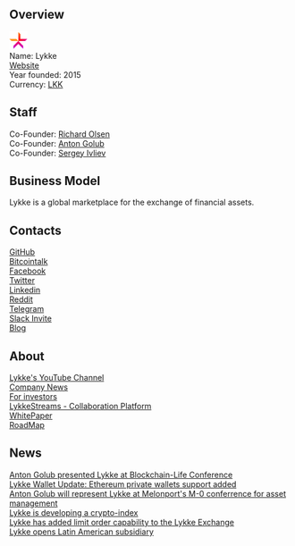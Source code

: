 ## Overview
![logo](../projects/logo/lykke.png)  
Name: Lykke  
[Website](https://www.lykke.com/)    
Year founded: 2015   
Currency: [LKK](https://coinmarketcap.com/currencies/lykke/)  
## Staff
Co-Founder: [Richard Olsen](../people/richard_olsen.md)  
Co-Founder: [Anton Golub](../people/anton_golub.md)  
Co-Founder: [Sergey Ivliev](../people/sergey_ivliev.md)
## Business Model
Lykke is a global marketplace for the exchange of financial assets.
## Contacts
[GitHub](https://github.com/LykkeCity/)  
[Bitcointalk](https://bitcointalk.org/index.php?topic=1402110.0)  
[Facebook](https://www.facebook.com/LykkeCity)  
[Twitter](https://twitter.com/LykkeCity)  
[Linkedin](https://www.linkedin.com/company-beta/10335535)  
[Reddit](https://www.reddit.com/r/lykke/)  
[Telegram](https://telegram.me/joinchat/AEGiqkF-_dNaHMwQbRSnAg)    
[Slack Invite](https://lykkecommunity.herokuapp.com/)  
[Blog](https://www.lykke.com/city/blog)
## About  
[Lykke's YouTube Channel](https://www.youtube.com/channel/UCmMYipGdKMF0kzfaE-PXsNQ)  
[Company News](https://www.lykke.com/company/news)  
[For investors](https://www.lykke.com/city/invest)  
[LykkeStreams - Collaboration Platform](https://streams.lykke.com/)  
[WhitePaper](https://www.lykke.com/Whitepaper_LykkeExchange.pdf)  
[RoadMap](https://trello.com/b/IV0PH2gs/lykke-roadmap)
## News  
[Anton Golub presented Lykke at Blockchain-Life Conference](../news/lykke_04-10-17.md)  
[Lykke Wallet Update: Ethereum private wallets support added](../news/lykke_22-09-17.md)  
[Anton Golub will represent Lykke at Melonport's M-0 conferrence for asset management](../news/lykke_19-09-17.md)  
[Lykke is developing a crypto-index](../news/lykke_14-09-17.md)  
[Lykke has added limit order capability to the Lykke Exchange](../news/lykke_08-09-17.md)  
[Lykke opens Latin American subsidiary](../news/lykke2_08-09-17.md)  

